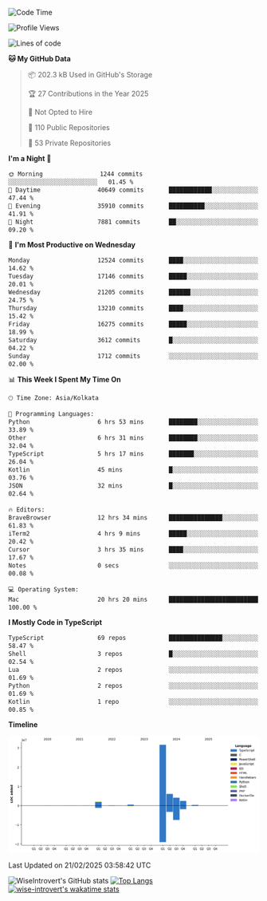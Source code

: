 <!--START_SECTION:waka-->
![Code Time](http://img.shields.io/badge/Code%20Time-2%2C223%20hrs%2026%20mins-blue)

![Profile Views](http://img.shields.io/badge/Profile%20Views-0-blue)

![Lines of code](https://img.shields.io/badge/From%20Hello%20World%20I%27ve%20Written-47.5%20million%20lines%20of%20code-blue)

**🐱 My GitHub Data** 

> 📦 202.3 kB Used in GitHub's Storage 
 > 
> 🏆 27 Contributions in the Year 2025
 > 
> 🚫 Not Opted to Hire
 > 
> 📜 110 Public Repositories 
 > 
> 🔑 53 Private Repositories 
 > 
**I'm a Night 🦉** 

```text
🌞 Morning                1244 commits        ░░░░░░░░░░░░░░░░░░░░░░░░░   01.45 % 
🌆 Daytime                40649 commits       ████████████░░░░░░░░░░░░░   47.44 % 
🌃 Evening                35910 commits       ██████████░░░░░░░░░░░░░░░   41.91 % 
🌙 Night                  7881 commits        ██░░░░░░░░░░░░░░░░░░░░░░░   09.20 % 
```
📅 **I'm Most Productive on Wednesday** 

```text
Monday                   12524 commits       ████░░░░░░░░░░░░░░░░░░░░░   14.62 % 
Tuesday                  17146 commits       █████░░░░░░░░░░░░░░░░░░░░   20.01 % 
Wednesday                21205 commits       ██████░░░░░░░░░░░░░░░░░░░   24.75 % 
Thursday                 13210 commits       ████░░░░░░░░░░░░░░░░░░░░░   15.42 % 
Friday                   16275 commits       █████░░░░░░░░░░░░░░░░░░░░   18.99 % 
Saturday                 3612 commits        █░░░░░░░░░░░░░░░░░░░░░░░░   04.22 % 
Sunday                   1712 commits        ░░░░░░░░░░░░░░░░░░░░░░░░░   02.00 % 
```


📊 **This Week I Spent My Time On** 

```text
🕑︎ Time Zone: Asia/Kolkata

💬 Programming Languages: 
Python                   6 hrs 53 mins       ████████░░░░░░░░░░░░░░░░░   33.89 % 
Other                    6 hrs 31 mins       ████████░░░░░░░░░░░░░░░░░   32.04 % 
TypeScript               5 hrs 17 mins       ███████░░░░░░░░░░░░░░░░░░   26.04 % 
Kotlin                   45 mins             █░░░░░░░░░░░░░░░░░░░░░░░░   03.76 % 
JSON                     32 mins             █░░░░░░░░░░░░░░░░░░░░░░░░   02.64 % 

🔥 Editors: 
BraveBrowser             12 hrs 34 mins      ███████████████░░░░░░░░░░   61.83 % 
iTerm2                   4 hrs 9 mins        █████░░░░░░░░░░░░░░░░░░░░   20.42 % 
Cursor                   3 hrs 35 mins       ████░░░░░░░░░░░░░░░░░░░░░   17.67 % 
Notes                    0 secs              ░░░░░░░░░░░░░░░░░░░░░░░░░   00.08 % 

💻 Operating System: 
Mac                      20 hrs 20 mins      █████████████████████████   100.00 % 
```

**I Mostly Code in TypeScript** 

```text
TypeScript               69 repos            ███████████████░░░░░░░░░░   58.47 % 
Shell                    3 repos             █░░░░░░░░░░░░░░░░░░░░░░░░   02.54 % 
Lua                      2 repos             ░░░░░░░░░░░░░░░░░░░░░░░░░   01.69 % 
Python                   2 repos             ░░░░░░░░░░░░░░░░░░░░░░░░░   01.69 % 
Kotlin                   1 repo              ░░░░░░░░░░░░░░░░░░░░░░░░░   00.85 % 
```



**Timeline**

![Lines of Code chart](https://raw.githubusercontent.com/wise-introvert/wise-introvert/master/assets/bar_graph.png)


 Last Updated on 21/02/2025 03:58:42 UTC
<!--END_SECTION:waka-->

![WiseIntrovert's GitHub stats](https://github-readme-stats.vercel.app/api?username=wise-introvert&count_private=true&show_icons=true)
[![Top Langs](https://github-readme-stats.vercel.app/api/top-langs/?username=wise-introvert&langs_count=10)](https://github.com/anuraghazra/github-readme-stats)
[![wise-introvert's wakatime stats](https://github-readme-stats.vercel.app/api/wakatime?username=wiseintrovert)](https://github.com/anuraghazra/github-readme-stats)
